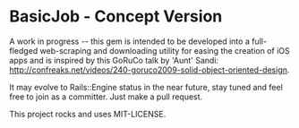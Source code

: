 # BasicJob - Concept Version

A work in progress -- this gem is intended to be developed into a full-fledged web-scraping and
downloading utility for easing the creation of iOS apps and is inspired by this GoRuCo talk by 'Aunt' Sandi:
 http://confreaks.net/videos/240-goruco2009-solid-object-oriented-design.

It may evolve to Rails::Engine status in the near future, stay tuned and feel free to join as a committer. Just make a pull request.

This project rocks and uses MIT-LICENSE.